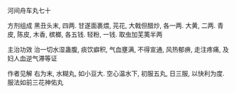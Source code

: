 河间舟车丸七十

方剂组成 黑丑头末, 四两. 甘遂面裹煨, 芫花, 大戟但醋炒, 各一两. 大黄, 二两. 青皮, 陈皮, 木香, 槟榔, 各五钱. 轻粉, 一钱. 取虫加芜荑半两 

主治功效 治一切水湿蛊腹, 痰饮癖积, 气血壅满, 不得宣通, 风热郁痹, 走注疼痛, 及妇人血逆气滞等证 

作者见解 右为末, 水糊丸, 如小豆大. 空心温水下, 初服五丸, 日三服, 以快利为度. 服法如前三花神佑丸

